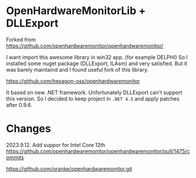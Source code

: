 # OpenHardwareMonitorLib + DLLExport

Forked from 
https://github.com/openhardwaremonitor/openhardwaremonitor/

I want import this awesome library in win32 app. (for example DELPHI) 
So I installed some nuget package (DLLExport, ILAsm) and very satisfied. 
But it was barely maintaind and I found useful fork of this library. 

https://github.com/hexagon-oss/openhardwaremonitor

It based on new .NET framework. Unfortunately DLLExport can't support this version. 
So I decided to keep project in `.NET 4.5` and apply patches after 0.9.6.

# Changes

2023.9.12. 
Add suppor for Intel Core 12th
https://github.com/openhardwaremonitor/openhardwaremonitor/pull/1475/commits

https://github.com/oranke/openhardwaremonitor.git